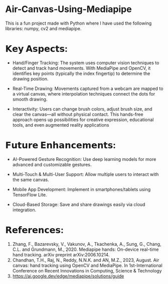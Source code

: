 # Air-Canvas-Using-Mediapipe

This is a fun project made with Python where I have used the following libraries: numpy, cv2 and mediapipe.


# 𝗞𝗲𝘆 𝗔𝘀𝗽𝗲𝗰𝘁𝘀:

- Hand/Finger Tracking: The system uses computer vision techniques to detect and track hand movements. With MediaPipe and OpenCV, it identifies key points (typically the index fingertip) to determine the drawing position. 

- Real-Time Drawing: Movements captured from a webcam are mapped to a virtual canvas, where interpolation techniques connect the dots for smooth drawing. 

- Interactivity: Users can change brush colors, adjust brush size, and clear the canvas—all without physical contact. This hands-free approach opens up possibilities for creative expression, educational tools, and even augmented reality applications 



# 𝗙𝘂𝘁𝘂𝗿𝗲 𝗘𝗻𝗵𝗮𝗻𝗰𝗲𝗺𝗲𝗻𝘁𝘀:

- AI-Powered Gesture Recognition: Use deep learning models for more advanced and customizable gestures. 

- Multi-Touch & Multi-User Support: Allow multiple users to interact with the same canvas. 

- Mobile App Development: Implement in smartphones/tablets using TensorFlow Lite. 

- Cloud-Based Storage: Save and share drawings easily via cloud integration.



# 𝗥𝗲𝗳𝗲𝗿𝗲𝗻𝗰𝗲𝘀:

1. Zhang, F., Bazarevsky, V., Vakunov, A., Tkachenka, A., Sung, G., Chang, C.L. and Grundmann, M., 2020. Mediapipe hands: On-device real-time hand tracking. arXiv preprint arXiv:2006.10214. 
2. Chandhan, T.H., Raj, N., Reddy, N.N.K. and AN, M.Z., 2023, August. Air canvas: hand tracking using OpenCV and MediaPipe. In 1st-International Conference on Recent Innovations in Computing, Science & Technology
3. https://ai.google.dev/edge/mediapipe/solutions/guide
